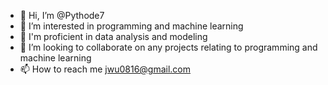 - 👋 Hi, I’m @Pythode7
- 👀 I’m interested in programming and machine learning
- 🌱 I'm proficient in data analysis and modeling 
- 💞️ I’m looking to collaborate on any projects relating to programming and machine learning
- 📫 How to reach me jwu0816@gmail.com

<!---
Pythode7/Pythode7 is a ✨ special ✨ repository because its `README.md` (this file) appears on your GitHub profile.
You can click the Preview link to take a look at your changes.
--->

